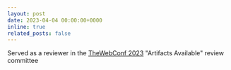 ```yaml
---
layout: post
date: 2023-04-04 00:00:00+0000
inline: true
related_posts: false
---
```


Served as a reviewer in the [TheWebConf 2023](https://www2023.thewebconf.org/) "Artifacts Available" review committee
